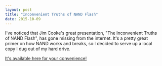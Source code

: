 ```yaml
---
layout: post
title: "Inconvenient Truths of NAND Flash"
date: 2015-10-09
---
```


I've noticed that Jim Cooke's great presentation, "The Inconvenient Truths of NAND Flash", has gone missing from the internet. It's a pretty great primer on how NAND works and breaks, so I decided to serve up a local copy I dug out of my hard drive. 

[It's available here for your convenience!](/assets/cooke_inconvenient_truths.pdf)